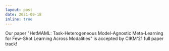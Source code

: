 ```yaml
---
layout: post
date: 2021-09-18
inline: true
---
```


Our paper "HetMAML: Task-Heterogeneous Model-Agnostic Meta-Learning for Few-Shot Learning Across Modalities" is accepted by CIKM'21 full paper track!